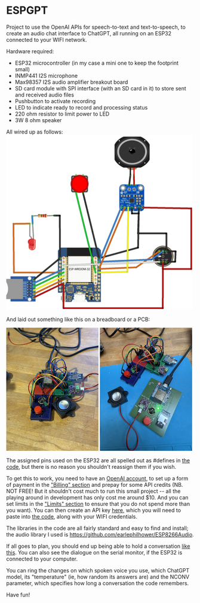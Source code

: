 # ESPGPT
Project to use the OpenAI APIs for speech-to-text and text-to-speech, to create an audio chat interface to ChatGPT, all running on an ESP32 connected to your WIFI network.

Hardware required:
<ul>
  <li> ESP32 microcontroller (in my case a mini one to keep the footprint small)</li>
  <li> INMP441 I2S microphone</li>
  <li> Max98357 I2S audio amplifier breakout board</li>
  <li> SD card module with SPI interface (with an SD card in it) to store sent and received audio files</li>
  <li> Pushbutton to activate recording </li>
  <li> LED to indicate ready to record and processing status</li>
  <li> 220 ohm resistor to limit power to LED </li>
  <li> 3W 8 ohm speaker</li>
</ul>
All wired up as follows:

<img src=ESPGPTtidy.jpg width=500>

And laid out something like this on a breadboard or a PCB:

<img src="ESPGPTphoto.jpg" width="49%" style="display:inline;">
<div style="display:inline;width:5px;"></div>
<img src="ESPGPTPCB.JPG" width="49%" style="display:inline;">

The assigned pins used on the ESP32 are all spelled out as #defines in <A href=ESPGPTcode.ino>the code</a>, but there is no reason you shouldn't reassign them if you wish.

To get this to work, you need to have an <A href= https://platform.openai.com/account/>OpenAI account</a>, to set up a form of payment in the <A href=https://platform.openai.com/settings/organization/billing/overview> "Billing" section</a> and prepay for some API credits (NB. NOT FREE! But it shouldn't cost much to run this small project -- all the playing around in development has only cost me around $10. And you can set limits in the <A href=https://platform.openai.com/settings/organization/limits>"Limits" section</a> to ensure that you do not spend more than you want).  You can then create an API key <A href=https://platform.openai.com/api-keys>here</a>, which you will need to paste into <A href=ESPGPTcode.ino>the code</a>, along with your WIFI credentials.

The libraries in the code are all fairly standard and easy to find and install; the audio library I used is https://github.com/earlephilhower/ESP8266Audio.

If all goes to plan, you should end up being able to hold a conversation <A href=ESPGPT.mov>like this</a>. You can also see the dialogue on the serial monitor, if the ESP32 is connected to your computer.

You can ring the changes on which spoken voice you use, which ChatGPT model, its "temperature" (ie, how random its answers are) and the NCONV parameter, which specifies how long a conversation the code remembers.

Have fun!
